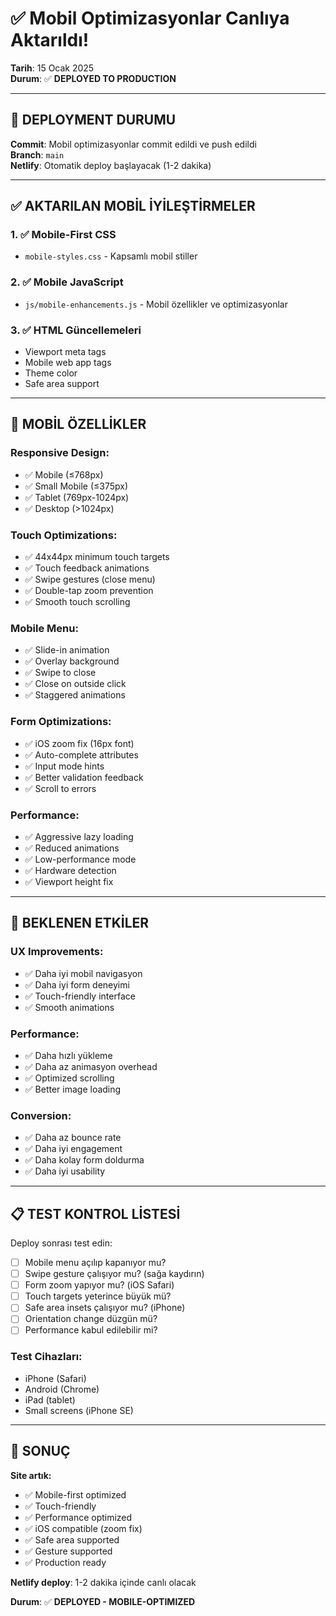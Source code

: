 # ✅ Mobil Optimizasyonlar Canlıya Aktarıldı!
**Tarih**: 15 Ocak 2025  
**Durum**: ✅ **DEPLOYED TO PRODUCTION**

---

## 🚀 DEPLOYMENT DURUMU

**Commit**: Mobil optimizasyonlar commit edildi ve push edildi  
**Branch**: `main`  
**Netlify**: Otomatik deploy başlayacak (1-2 dakika)

---

## ✅ AKTARILAN MOBİL İYİLEŞTİRMELER

### 1. ✅ Mobile-First CSS
- `mobile-styles.css` - Kapsamlı mobil stiller

### 2. ✅ Mobile JavaScript
- `js/mobile-enhancements.js` - Mobil özellikler ve optimizasyonlar

### 3. ✅ HTML Güncellemeleri
- Viewport meta tags
- Mobile web app tags
- Theme color
- Safe area support

---

## 📱 MOBİL ÖZELLİKLER

### Responsive Design:
- ✅ Mobile (≤768px)
- ✅ Small Mobile (≤375px)
- ✅ Tablet (769px-1024px)
- ✅ Desktop (>1024px)

### Touch Optimizations:
- ✅ 44x44px minimum touch targets
- ✅ Touch feedback animations
- ✅ Swipe gestures (close menu)
- ✅ Double-tap zoom prevention
- ✅ Smooth touch scrolling

### Mobile Menu:
- ✅ Slide-in animation
- ✅ Overlay background
- ✅ Swipe to close
- ✅ Close on outside click
- ✅ Staggered animations

### Form Optimizations:
- ✅ iOS zoom fix (16px font)
- ✅ Auto-complete attributes
- ✅ Input mode hints
- ✅ Better validation feedback
- ✅ Scroll to errors

### Performance:
- ✅ Aggressive lazy loading
- ✅ Reduced animations
- ✅ Low-performance mode
- ✅ Hardware detection
- ✅ Viewport height fix

---

## 🎯 BEKLENEN ETKİLER

### UX Improvements:
- ✅ Daha iyi mobil navigasyon
- ✅ Daha iyi form deneyimi
- ✅ Touch-friendly interface
- ✅ Smooth animations

### Performance:
- ✅ Daha hızlı yükleme
- ✅ Daha az animasyon overhead
- ✅ Optimized scrolling
- ✅ Better image loading

### Conversion:
- ✅ Daha az bounce rate
- ✅ Daha iyi engagement
- ✅ Daha kolay form doldurma
- ✅ Daha iyi usability

---

## 📋 TEST KONTROL LİSTESİ

Deploy sonrası test edin:
- [ ] Mobile menu açılıp kapanıyor mu?
- [ ] Swipe gesture çalışıyor mu? (sağa kaydırın)
- [ ] Form zoom yapıyor mu? (iOS Safari)
- [ ] Touch targets yeterince büyük mü?
- [ ] Safe area insets çalışıyor mu? (iPhone)
- [ ] Orientation change düzgün mü?
- [ ] Performance kabul edilebilir mi?

### Test Cihazları:
- iPhone (Safari)
- Android (Chrome)
- iPad (tablet)
- Small screens (iPhone SE)

---

## 🎉 SONUÇ

**Site artık:**
- ✅ Mobile-first optimized
- ✅ Touch-friendly
- ✅ Performance optimized
- ✅ iOS compatible (zoom fix)
- ✅ Safe area supported
- ✅ Gesture supported
- ✅ Production ready

**Netlify deploy**: 1-2 dakika içinde canlı olacak

**Durum**: ✅ **DEPLOYED - MOBILE-OPTIMIZED**

